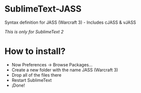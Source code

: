 SublimeText-JASS
================

Syntax definition for JASS (Warcraft 3) - Includes cJASS &amp; vJASS

*This is only for SublimeText 2*

How to install?
===============

* Now Preferences -> Browse Packages...
* Create a new folder with the name JASS (Warcraft 3)
* Drop all of the files there
* Restart SublimeText
* ¡Done!